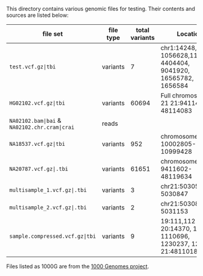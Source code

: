 This directory contains various genomic files for testing. Their contents and sources are listed below:

| file set                                      | file type | total variants | Location                                                              | samples                         | Source |
|-----------------------------------------------|-----------|----------|-----------------------------------------------------------------------|---------------------------------|--------|
| `test.vcf.gz\|tbi`                            | variants  | 7        | chr1:14248, 1056628,1107718, 4404404, 9041920, 16565782, 1656584      | 2: sample_normal, sample_tumour | edited 1000G  |
| `HG02102.vcf.gz\|tbi`                         | variants  | 60694    | Full chromosome 21 21:9411410-48114083                                | 1: HG02102                      | 1000G  |
| `NA02102.bam\|bai` & `NA02102.chr.cram\|crai` | reads     |          |                                                                       |                                 | 1000G  |
| `NA18537.vcf.gz\|tbi`                         | variants  | 952      | chromosome 21 21: 10002805-10999428                                   | 1: NA18537                      | 1000G  |
| `NA20787.vcf.gz\|.tbi`                        | variants  | 61651    | chromosome 21 21: 9411602-48119634                                    | 1: NA20787                      | 1000G  |
| `multisample_1.vcf.gz\|.tbi`                  | variants  | 3        | chr21:5030551-5030847                                                 | 2: NORMAL & TUMOR               | edited 1000G |
| `multisample_2.vcf.gz\|.tbi`                  | variants  | 2        | chr21:5030847-5031153                                                 | 2: NORMAL & TUMOR               | edited 1000G |
| `sample.compressed.vcf.gz\|tbi`               | variants  | 9        | 19:111,112 20:14370, 1733, 1110696, 1230237, 1234567 21:48110183 X:10 | 3: NA00001, NA00002, NA00003    | edited 1000G |

Files listed as 1000G are from the [1000 Genomes project](https://www.internationalgenome.org/). 
